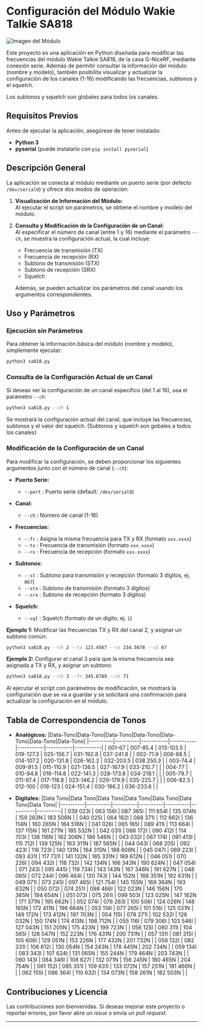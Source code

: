 # Configuración del Módulo Wakie Talkie SA818

![Imagen del Módulo](https://cdn.tindiemedia.com/images/resize/TBo71vDup6BnSKvgnYHW_JFvgaI=/p/fit-in/400x266/filters:fill(fff)/i/9289/products/2022-10-26T06%3A41%3A47.032Z-SA828-05.jpg?1666741354)

Este proyecto es una aplicación en Python diseñada para modificar las frecuencias del módulo Wakie Talkie SA818, de la casa G-NiceRF, mediante conexión serie. Además de permitir consultar la información del módulo (nombre y modelo), también posibilita visualizar y actualizar la configuración de los canales (1-16) modificando las frecuencias, subtonos y el squelch.

Los subtonos y squelch son globales para todos los canales.

## Requisitos Previos
Antes de ejecutar la aplicación, asegúrese de tener instalado:
- **Python 3**
- **pyserial** (puede instalarlo con `pip install pyserial`)


## Descripción General

La aplicación se conecta al módulo mediante un puerto serie (por defecto `/dev/serial0`) y ofrece dos modos de operación:

1. **Visualización de Información del Módulo:**  
   Al ejecutar el script sin parámetros, se obtiene el nombre y modelo del módulo.

2. **Consulta y Modificación de la Configuración de un Canal:**  
   Al especificar el número de canal (entre 1 y 16) mediante el parámetro `--ch`, se muestra la configuración actual, la cual incluye:
   - Frecuencia de transmisión (TX)
   - Frecuencia de recepción (RX)
   - Subtono de transmisión (STX)
   - Subtono de recepción (SRX)
   - Squelch

   Además, se pueden actualizar los parámetros del canal usando los argumentos correspondientes.

## Uso y Parámetros

### Ejecución sin Parámetros

Para obtener la información básica del módulo (nombre y modelo), simplemente ejecutar:

```bash
python3 sa818.py
```

### Consulta de la Configuración Actual de un Canal

Si deseas ver la configuración de un canal específico (del 1 al 16), usa el parámetro `--ch`:

```bash
python3 sa818.py --ch 1
```

Se mostrará la configuración actual del canal, que incluye las frecuencias, subtonos y el valor del squelch. (Subtonos y squelch son gobales a todos los canales)

### Modificación de la Configuración de un Canal

Para modificar la configuración, se deben proporcionar los siguientes argumentos junto con el número de canal (`--ch`):

- **Puerto Serie:**
  - `--port` : Puerto serie (default: `/dev/serial0`)
  
- **Canal:**
  - `--ch`   : Número de canal (1-16)
  
- **Frecuencias:**
  - `--fr`   : Asigna la misma frecuencia para TX y RX (formato `xxx.xxxx`)
  - `--tx`   : Frecuencia de transmisión (formato `xxx.xxxx`)
  - `--rx`   : Frecuencia de recepción (formato `xxx.xxxx`)
    
- **Subtonos:**
  - `--st`   : Subtono para transmisión y recepción (formato 3 dígitos, ej. `067`)
  - `--stx`  : Subtono de transmisión (formato 3 dígitos)
  - `--srx`  : Subtono de recepción (formato 3 dígitos)
  
- **Squelch:**
  - `--sql`  : Squelch (formato de un dígito, ej. `1`)

**Ejemplo 1:** Modificar las frecuencias TX y RX del canal 2, y asignar un subtono común:

```bash
python3 sa818.py --ch 2 --tx 123.4567 --rx 234.5678 --st 67
```

**Ejemplo 2:** Configurar el canal 3 para que la misma frecuencia sea asignada a TX y RX, y asignar un subtono:

```bash
python3 sa818.py --ch 3 --fr 345.6789 --st 71
```

Al ejecutar el script con parámetros de modificación, se mostrará la configuración que se va a guardar y se solicitará una confirmación para actualizar la configuración en el módulo.

## Tabla de Correspondencia de Tonos

- **Analógicos:**
|Data-Tono|Data-Tono|Data-Tono|Data-Tono|Data-Tono|Data-Tono|Data-Tono|
|----------|----------|-----------|-----------|-----------|-----------|-----------|
| 001-67   | 007-85.4 | 013-103.5 | 019-127.3 | 025-156.7 | 031-192.8 | 037-241.8 |
| 002-71.9 | 008-88.5 | 014-107.2 | 020-131.8 | 026-162.2 | 032-203.5 | 038 250.3 |
| 003-74.4 | 009-91.5 | 015-110.9 | 021-136.5 | 027-167.9 | 033-210.7 |           |
| 004-77   | 010-94.8 | 016-114.8 | 022-141.3 | 028-173.8 | 034-218.1 |           |
| 005-79.7 | 011-97.4 | 017-118.8 | 023-146.2 | 029-179.9 | 035-225.7 |           |
| 006-82.5 | 012-100  | 018-123   | 024-151.4 | 030-186.2 | 036-233.6 |           |

     

- **Digitales:**
|Data  Tono|Data  Tono|Data  Tono|Data  Tono|Data  Tono|Data  Tono|Data  Tono|
|----------|----------|----------|----------|----------|----------|----------|
| 039 023I | 063 156I | 087 365I | 111 654I | 135 074N | 159 263N | 183 506N |
| 040 025I | 064 162I | 088 371I | 112 662I | 136 114N | 160 265N | 184 516N |
| 041 026I | 065 165I | 089 411I | 113 664I | 137 115N | 161 271N | 185 532N |
| 042 031I | 066 172I | 090 412I | 114 703I | 138 116N | 162 306N | 186 546N |
| 043 032I | 067 174I | 091 413I | 115 712I | 139 125N | 163 311N | 187 565N |
| 044 043I | 068 205I | 092 423I | 116 723I | 140 131N | 164 315N | 188 606N |
| 045 047I | 069 223I | 093 431I | 117 731I | 141 132N | 165 331N | 189 612N |
| 046 051I | 070 226I | 094 432I | 118 732I | 142 134N | 166 343N | 190 624N |
| 047 054I | 071 243I | 095 445I | 119 734I | 143 143N | 167 346N | 191 627N |
| 048 065I | 072 244I | 096 464I | 120 743I | 144 152N | 168 351N | 192 631N |
| 049 071I | 073 245I | 097 465I | 121 754I | 145 155N | 169 364N | 193 632N |
| 050 072I | 074 251I | 098 466I | 122 023N | 146 156N | 170 365N | 194 654N |
| 051 073I | 075 261I | 099 503I | 123 025N | 147 162N | 171 371N | 195 662N |
| 052 074I | 076 263I | 100 506I | 124 026N | 148 165N | 172 411N | 196 664N |
| 053 114I | 077 265I | 101 516I | 125 031N | 149 172N | 173 412N | 197 703N |
| 054 115I | 078 271I | 102 532I | 126 032N | 150 174N | 174 413N | 198 712N |
| 055 116I | 079 306I | 103 546I | 127 043N | 151 205N | 175 423N | 199 723N |
| 056 125I | 080 311I | 104 565I | 128 047N | 152 223N | 176 431N | 200 731N |
| 057 131I | 081 315I | 105 606I | 129 051N | 153 226N | 177 432N | 201 732N |
| 058 132I | 082 331I | 106 612I | 130 054N | 154 243N | 178 445N | 202 734N |
| 059 134I | 083 343I | 107 624I | 131 065N | 155 244N | 179 464N | 203 743N |
| 060 143I | 084 346I | 108 627I | 132 071N | 156 245N | 180 465N | 204 754N |
| 061 152I | 085 351I | 109 631I | 133 072N | 157 251N | 181 466N |          |
| 062 155I | 086 364I | 110 632I | 134 073N | 158 261N | 182 503N |          |




## Contribuciones y Licencia

Las contribuciones son bienvenidas. Si deseas mejorar este proyecto o reportar errores, por favor abre un *issue* o envía un *pull request*.



---


